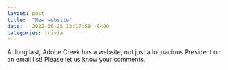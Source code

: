 ```yaml
---
layout: post
title:  "New website"
date:   2022-06-25 13:17:58 -0400
categories: trivia
---
```


At long last, Adobe Creek has a website, not just a loquacious
President on an email list! Please let us know your comments.
